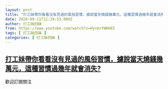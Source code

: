 ```yaml
---
layout: post
title: "打工妹帶你看看沒有見過的風俗習慣，據說當天燒錢幾萬元，這種習慣過幾年就會消失?"
date: 2020-09-11T12:29:53.000Z
author: 打工妹四妹
from: https://www.youtube.com/watch?v=HyvArYWKH8I
tags: [ 打工妹四妹 ]
categories: [ 打工妹四妹 ]
---
```

<!--1599827393000-->
[打工妹帶你看看沒有見過的風俗習慣，據說當天燒錢幾萬元，這種習慣過幾年就會消失?](https://www.youtube.com/watch?v=HyvArYWKH8I)
------

<div>
歡迎訂閱關注
</div>
